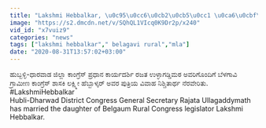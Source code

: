 ```yaml
---
title: "Lakshmi Hebbalkar, \u0c95\u0cc6\u0cb2\u0cb5\u0cc1 \u0ca6\u0cbf\u0ca8\u0ca6 \u0cb9\u0cbf\u0c82\u0ca6\u0cc6 \u0cae\u0c97.. \u0c88 \u0cb5\u0cbe\u0cb0 \u0cae\u0c97\u0cb3 \u0cb8\u0cbf\u0cb9\u0cbf\u0cb8\u0cc1\u0ca6\u0ccd\u0ca7\u0cbf Oneindia Kannada"
image: "https://s2.dmcdn.net/v/SQhQL1VIcq0K9Dr2p/x240"
vid_id: "x7vuiz9"
categories: "news"
tags: ["lakshmi hebbalkar"," belagavi rural","mla"]
date: "2020-08-31T13:57:02+03:00"
---
```

ಹುಬ್ಬಳ್ಳಿ-ಧಾರವಾಡ ಜಿಲ್ಲಾ ಕಾಂಗ್ರೆಸ್ ಪ್ರಧಾನ ಕಾರ್ಯದರ್ಶಿ ರಜತ ಉಳ್ಳಾಗಡ್ಡಿಮಠ ಅವರಿಗೊಂದಿಗೆ ಬೆಳಗಾವಿ ಗ್ರಾಮೀಣ ಕಾಂಗ್ರೆಸ್ ಶಾಸಕಿ ಲಕ್ಷ್ಮೀ ಹೆಬ್ಬಾಳ್ಕರ್ ಅವರ ಪುತ್ರಿಯ ವಿವಾಹ ನಿಶ್ಚಿತಾರ್ಥ ನೆರವೇರಿತು.  <br>#LakshmiHebbalkar  <br>Hubli-Dharwad District Congress General Secretary Rajata Ullagaddymath has married the daughter of Belgaum Rural Congress legislator Lakshmi Hebbalkar.
